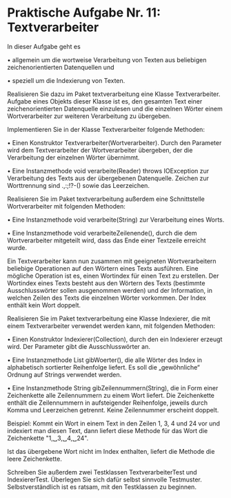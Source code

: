 # Praktische Aufgabe Nr. 11: Textverarbeiter

In dieser Aufgabe geht es

• allgemein um die wortweise Verarbeitung von Texten aus beliebigen zeichenorientierten Datenquellen und

• speziell um die Indexierung von Texten.

Realisieren Sie dazu im Paket textverarbeitung eine Klasse Textverarbeiter. Aufgabe eines Objekts dieser Klasse ist es, den gesamten Text einer zeichenorientierten Datenquelle einzulesen und die einzelnen Wörter einem Wortverarbeiter zur weiteren Verarbeitung zu übergeben.

Implementieren Sie in der Klasse Textverarbeiter folgende Methoden:

• Einen Konstruktor Textverarbeiter(Wortverarbeiter). Durch den Parameter wird dem Textverarbeiter der Wortverarbeiter übergeben, der die Verarbeitung der einzelnen Wörter übernimmt.

• Eine Instanzmethode void verarbeite(Reader) throws IOException zur Verarbeitung des Texts aus der übergebenen Datenquelle. Zeichen zur Worttrennung sind .,:;!?-()
sowie das Leerzeichen.

Realisieren Sie im Paket textverarbeitung außerdem eine Schnittstelle Wortverarbeiter mit folgenden Methoden:

• Eine Instanzmethode void verarbeite(String) zur Verarbeitung eines Worts.

• Eine Instanzmethode void verarbeiteZeilenende(), durch die dem Wortverarbeiter mitgeteilt wird, dass das Ende einer Textzeile erreicht wurde.

Ein Textverarbeiter kann nun zusammen mit geeigneten Wortverarbeitern beliebige Operationen auf den Wörtern eines Texts ausführen. Eine mögliche Operation ist es, einen Wortindex für einen Text zu erstellen. Der Wortindex eines Texts besteht aus den Wörtern des Texts (bestimmte Ausschlusswörter sollen ausgenommen werden) und der Information, in welchen Zeilen des Texts die einzelnen Wörter vorkommen. Der Index enthält kein Wort doppelt.

Realisieren Sie im Paket textverarbeitung eine Klasse Indexierer, die mit einem Textverarbeiter verwendet werden kann, mit folgenden Methoden:

• Einen Konstruktor Indexierer(Collection<String>), durch den ein Indexierer erzeugt wird. Der Parameter gibt die Ausschlusswörter an.

• Eine Instanzmethode List<String> gibWoerter(), die alle Wörter des Index in alphabetisch sortierter Reihenfolge liefert. Es soll die „gewöhnliche“ Ordnung auf Strings verwendet werden.

• Eine Instanzmethode String gibZeilennummern(String), die in Form einer Zeichenkette alle Zeilennummern zu einem Wort liefert. Die Zeichenkette enthält die Zeilennummern in aufsteigender Reihenfolge, jeweils durch Komma und Leerzeichen getrennt. Keine Zeilennummer erscheint doppelt.

Beispiel: Kommt ein Wort in einem Text in den Zeilen 1, 3, 4 und 24 vor und indexiert man diesen Text, dann liefert diese Methode für das Wort die Zeichenkette "1,␣3,␣4,␣24". 

Ist das übergebene Wort nicht im Index enthalten, liefert die Methode die leere Zeichenkette.

Schreiben Sie außerdem zwei Testklassen TextverarbeiterTest und IndexiererTest. Überlegen Sie sich dafür selbst sinnvolle Testmuster. Selbstverständlich ist es ratsam, mit den Testklassen zu beginnen.
